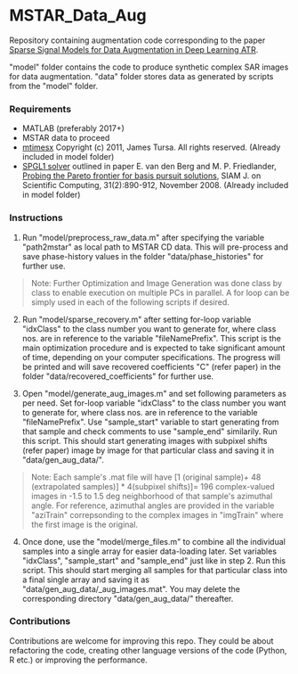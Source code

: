# MSTAR_Data_Aug

Repository containing augmentation code corresponding to the paper [Sparse Signal Models for Data Augmentation in Deep Learning ATR](https://arxiv.org/pdf/2012.09284.pdf).

"model" folder contains the code to produce synthetic complex SAR images for data augmentation.
"data" folder stores data as generated by scripts from the "model" folder.

### Requirements

- MATLAB (preferably 2017+)
- MSTAR data to proceed
- [mtimesx](https://www.mathworks.com/matlabcentral/fileexchange/25977-mtimesx-fast-matrix-multiply-with-multi-dimensional-support) Copyright (c) 2011, James Tursa. All rights reserved. (Already included in model folder)
- [SPGL1 solver](https://friedlander.io/spgl1/) outlined in paper E. van den Berg and M. P. Friedlander, [Probing the Pareto frontier for basis pursuit solutions](https://friedlander.io/files/pdf/2008BergFriedlander.pdf), SIAM J. on Scientific Computing, 31(2):890-912, November 2008. (Already included in model folder)

### Instructions

1. Run "model/preprocess_raw_data.m" after specifying the variable "path2mstar" as local path to MSTAR CD data. This will pre-process and save phase-history values in the folder "data/phase_histories" for further use.


>Note: Further Optimization and Image Generation was done class by class to enable execution on multiple PCs in parallel. A for loop can be simply used in each of the following scripts if desired.

2. Run "model/sparse_recovery.m" after setting for-loop variable "idxClass" to the class number you want to generate for, where class nos. are in reference to the variable "fileNamePrefix". This script is the main optimization procedure and is expected to take significant amount of time, depending on your computer specifications. The progress will be printed and will save recovered coefficients "C" (refer paper) in the folder "data/recovered_coefficients" for further use.

3. Open "model/generate_aug_images.m" and set following parameters as per need. Set for-loop variable "idxClass" to the class number you want to generate for, where class nos. are in reference to the variable "fileNamePrefix". Use "sample_start" variable to start generating from that sample and check comments to use "sample_end" similarily. Run this script. This should start generating images with subpixel shifts (refer paper) image by image for that particular class and saving it in "data/gen_aug_data/<class-name>".

> Note: Each sample's .mat file will have [1 (original sample)+ 48 (extrapolated samples)] * 4(subpixel shifts)]= 196 complex-valued images in -1.5 to 1.5 deg neighborhood of that sample's azimuthal angle. For reference, azimuthal angles are provided in the variable "aziTrain" correpsonding to the complex images in "imgTrain" where the first image is the original.

4. Once done, use the "model/merge_files.m" to combine all the individual samples into a single array for easier data-loading later. Set variables "idxClass", "sample_start" and "sample_end" just like in step 2. Run this script. This should start merging all samples for that particular class into a final single array and saving it as "data/gen_aug_data/<class-name>_aug_images.mat". You may delete the corresponding directory "data/gen_aug_data/<class-name>" thereafter.

### Contributions

Contributions are welcome for improving this repo. They could be about refactoring the code, creating other language versions of the code (Python, R etc.) or improving the performance.